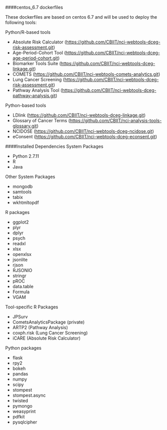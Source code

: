 ####centos_6.7 dockerfiles

These dockerfiles are based on centos 6.7 and will be used to deploy the following tools: 

Python/R-based tools
- Absolute Risk Calculator (https://github.com/CBIIT/nci-webtools-dceg-risk-assessment.git)
- Age-Period-Cohort Tool (https://github.com/CBIIT/nci-webtools-dceg-age-period-cohort.git)
- Biomarker Tools Suite (https://github.com/CBIIT/nci-webtools-dceg-linkage.git)
- COMETS (https://github.com/CBIIT/nci-webtools-comets-analytics.git)
- Lung Cancer Screening (https://github.com/CBIIT/nci-webtools-dceg-risk-assessment.git)
- Pathway Analysis Tool (https://github.com/CBIIT/nci-webtools-dceg-pathway-analysis.git)

Python-based tools
- LDlink (https://github.com/CBIIT/nci-webtools-dceg-linkage.git)
- Glossary of Cancer Terms (https://github.com/CBIIT/nci-analysis-tools-glossary.git)
- NCIDOSE (https://github.com/CBIIT/nci-webtools-dceg-ncidose.git)
- eConsent (https://github.com/CBIIT/nci-webtools-dceg-econsent.git)



####Installed Dependencies
System Packages
- Python 2.7.11
- R 
- Java

Other System Packages
- mongodb
- samtools
- tabix
- wkhtmltopdf

R packages
- ggplot2
- plyr
- dplyr
- psych
- readxl
- xlsx
- openxlsx
- jsonlite
- rjson
- RJSONIO
- stringr
- pROC
- data.table
- Formula
- VGAM

Tool-specific R Packages
- JPSurv
- CometsAnalyticsPackage (private)
- ARTP2 (Pathway Analysis)
- coxph.risk (Lung Cancer Screening)
- iCARE (Absolute Risk Calculator)

Python packages
- flask
- rpy2
- bokeh
- pandas
- numpy
- scipy
- stompest
- stompest.async
- twisted
- pymongo
- weasyprint
- pdfkit
- pysqlcipher

